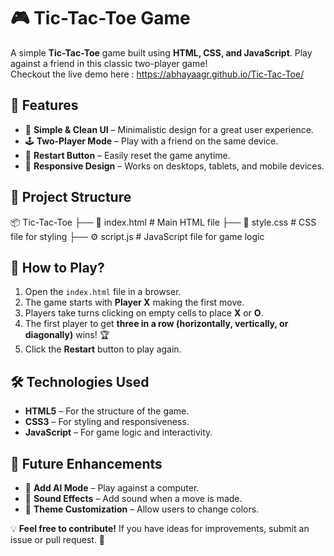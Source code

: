 # 🎮 Tic-Tac-Toe Game

A simple **Tic-Tac-Toe** game built using **HTML, CSS, and JavaScript**. Play against a friend in this classic two-player game! <br />
Checkout the live demo here : https://abhayaagr.github.io/Tic-Tac-Toe/

## 🚀 Features

- 🎨 **Simple & Clean UI** – Minimalistic design for a great user experience.
- 🕹 **Two-Player Mode** – Play with a friend on the same device.
- 🔄 **Restart Button** – Easily reset the game anytime.
- 📱 **Responsive Design** – Works on desktops, tablets, and mobile devices.

## 📂 Project Structure

📦 Tic-Tac-Toe 
├── 📄 index.html # Main HTML file 
├── 🎨 style.css  # CSS file for styling 
├── ⚙️ script.js  # JavaScript file for game logic

## 🎯 How to Play?

1. Open the `index.html` file in a browser.
2. The game starts with **Player X** making the first move.
3. Players take turns clicking on empty cells to place **X** or **O**.
4. The first player to get **three in a row (horizontally, vertically, or diagonally)** wins! 🏆
5. Click the **Restart** button to play again.

## 🛠️ Technologies Used

- **HTML5** – For the structure of the game.
- **CSS3** – For styling and responsiveness.
- **JavaScript** – For game logic and interactivity.

## 🔮 Future Enhancements

- 🤖 **Add AI Mode** – Play against a computer.
- 🎵 **Sound Effects** – Add sound when a move is made.
- 🎨 **Theme Customization** – Allow users to change colors.


💡 **Feel free to contribute!** If you have ideas for improvements, submit an issue or pull request. 🚀
